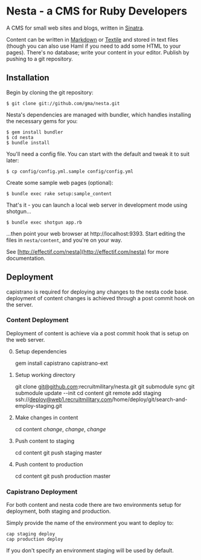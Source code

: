 # Nesta - a CMS for Ruby Developers

A CMS for small web sites and blogs, written in
[Sinatra](http://www.sinatrarb.com/ "Sinatra").

Content can be written in
[Markdown](http://daringfireball.net/projects/markdown/ "Daring Fireball:
Markdown") or [Textile](http://textism.com/tools/textile/) and stored in text
files (though you can also use Haml if you need to add some HTML to your
pages). There's no database; write your content in your editor. Publish by
pushing to a git repository.

## Installation

Begin by cloning the git repository:

    $ git clone git://github.com/gma/nesta.git

Nesta's dependencies are managed with bundler, which handles installing the
necessary gems for you:

    $ gem install bundler
    $ cd nesta
    $ bundle install

You'll need a config file. You can start with the default and tweak it to suit
later:

    $ cp config/config.yml.sample config/config.yml

Create some sample web pages (optional):

    $ bundle exec rake setup:sample_content

That's it - you can launch a local web server in development mode using
shotgun...

    $ bundle exec shotgun app.rb

...then point your web browser at http://localhost:9393. Start editing the
files in `nesta/content`, and you're on your way.

See [http://effectif.com/nesta](http://effectif.com/nesta) for more
documentation.

## Deployment

capistrano is required for deploying any changes to the nesta code
base.  deployment of content changes is achieved through a post commit
hook on the server.

### Content Deployment

Deployment of content is achieve via a post commit hook that is setup
on the web server.

0. Setup dependencies

    gem install capistrano capistrano-ext

1. Setup working directory

    git clone git@github.com:recruitmilitary/nesta.git
    git submodule sync
    git submodule update --init
    cd content
    git remote add staging ssh://deploy@web1.recruitmilitary.com/home/deploy/git/search-and-employ-staging.git

2. Make changes in content

    cd content
    *change*, *change*, *change*

3. Push content to staging

    cd content
    git push staging master

4. Push content to production

    cd content
    git push production master

### Capistrano Deployment

For both content and nesta code there are two environments setup for
deployment, both staging and production.

Simply provide the name of the environment you want to deploy to:

    cap staging deploy
    cap production deploy

If you don't specify an environment staging will be used by default.
